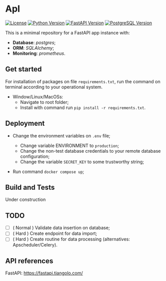 # ApI
[![License](https://img.shields.io/badge/License-MIT-blue.svg)](https://opensource.org/licenses/MIT)
[![Python Version](https://img.shields.io/badge/Python-3.7%20|%203.8%20|%203.9-blue)](https://www.python.org/downloads/)
[![FastAPI Version](https://img.shields.io/badge/FastAPI-0.110.1-blue)](https://fastapi.tiangolo.com/)
[![PostgreSQL Version](https://img.shields.io/badge/PostgreSQL-13-blue)](https://www.postgresql.org/)

This is a minimal repository for a FastAPI app instance with: 

- **Database**: _postgres_;
- **ORM**: _SQLAlchemy_;
- **Monitoring**: _prometheus_.

## Get started

For installation of packages on file `requirements.txt`, run the command on terminal according to your operational system. 

* Window/Linux/MacOSs: 
    - Navigate to root folder; 
    - Install with command run `pip install -r requirements.txt`.
    	
## Deployment

* Change the environment variables on `.env` file;
    - Change variable ENVIRONMENT to `production`;
    - Change the non-test database credentials to your remote database configuration;
    - Change the variable `SECRET_KEY` to some trustworthy string;

* Run command `docker compose up`;

## Build and Tests

Under construction

## TODO

- [ ] ( Normal ) Validate data insertion on database;
- [ ] (  Hard  ) Create endpoint for data import;
- [ ] (  Hard  ) Create routine for data processing (alternatives: Apscheduler/Celery).

## API references

FastAPI: https://fastapi.tiangolo.com/

